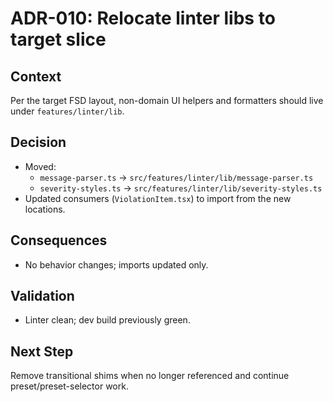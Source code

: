 # ADR-010: Relocate linter libs to target slice

## Context

Per the target FSD layout, non-domain UI helpers and formatters should live under `features/linter/lib`.

## Decision

- Moved:
  - `message-parser.ts` → `src/features/linter/lib/message-parser.ts`
  - `severity-styles.ts` → `src/features/linter/lib/severity-styles.ts`
- Updated consumers (`ViolationItem.tsx`) to import from the new locations.

## Consequences

- No behavior changes; imports updated only.

## Validation

- Linter clean; dev build previously green.

## Next Step

Remove transitional shims when no longer referenced and continue preset/preset-selector work.
